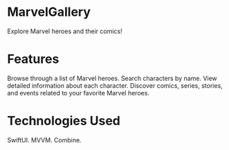 # MarvelGallery
Explore Marvel heroes and their comics!

# Features

Browse through a list of Marvel heroes.
Search characters by name.
View detailed information about each character.
Discover comics, series, stories, and events related to your favorite Marvel heroes.


# Technologies Used

SwiftUI.
MVVM.
Combine.

